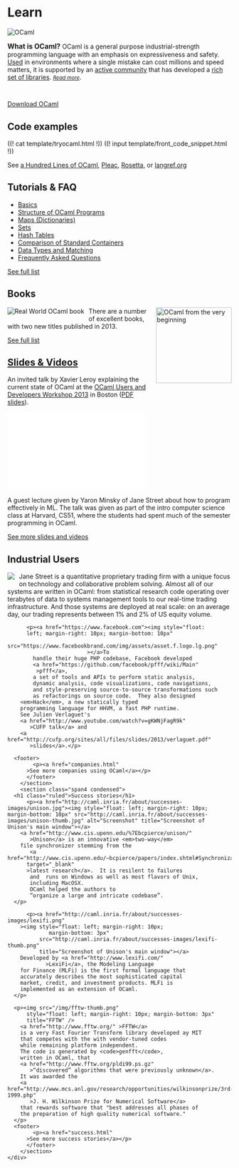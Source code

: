 <!-- ((! set title Learn !)) ((! set learn !)) -->

<div class="container">
    <h1>Learn</h1>
    <div class="row">
        <div id="platform-logo" class="span2">
            <img src="/img/learn-large.png" alt="OCaml">
        </div>
        <section id="learn-leader" class="span7">
            <p><strong style="font-size: 110%">What is OCaml?</strong>
			OCaml is a general purpose industrial-strength programming language with an emphasis on expressiveness and safety. <a href="companies.html">Used</a> in environments where a single mistake can cost millions and speed matters, it is supported by an <a href="/community/">active community</a> that has developed a <a href="https://opam.ocaml.org/pkg/">rich set of libraries</a>. <small><em><a href="description.html">Read more</a></em></small>.</p>
        </section>
        <div id="platform-download" class="span3"
		  style="padding-top:2ex">
            <p><a href="/docs/install.html" class="btn">Download OCaml</a></p>
<!--
            <p>
                <a href="#">Other systems</a> |
                <a href="#">What's new?</a>
            </p>
-->
        </div>
    </div>
    <div class="row">
        <section class="span4 condensed">
            <h1 class="ruled">Code examples</h1>
            ((! cat template/tryocaml.html !))
            ((! input template/front_code_snippet.html !))
            <footer>
              <p>See <a href="taste.html">a Hundred Lines of OCaml</a>,
		<a href="http://pleac.sourceforge.net/pleac_ocaml/" >Pleac</a>,
		<a href="http://rosettacode.org/wiki/Category:OCaml"
		   >Rosetta</a>, or
		<a href="http://langref.org/ocaml" >langref.org</a></p>
            </footer>
        </section>
        <section class="span4 condensed">
            <h1 class="ruled">Tutorials &amp; FAQ</h1>
            <ul>
                <li><a href="tutorials/basics.html">Basics</a></li>
                <li><a href="tutorials/structure_of_ocaml_programs.html">Structure of OCaml Programs</a></li>
                <li><a href="tutorials/map.html">Maps (Dictionaries)</a></li>
                <li><a href="tutorials/set.html">Sets</a></li>
                <li><a href="tutorials/hashtbl.html">Hash Tables</a></li>
                <li><a href="tutorials/comparison_of_standard_containers.html">Comparison of Standard Containers</a></li>
                <li><a href="tutorials/data_types_and_matching.html">Data Types and Matching</a></li>
                <li><a href="faq.html">Frequently Asked Questions</a></li>
            </ul>
            <footer>
                <p><a href="tutorials">See full list</a></p>
            </footer>
        </section>
        <section class="span4 condensed">
            <h1 class="ruled">Books</h1>
                <a href="https://realworldocaml.org"><img style="float:
                left; margin-right: 10px; margin-bottom: 10px"
                src="/img/real-world-ocaml.jpg" alt="Real World OCaml
                book"></a><a href="http://ocaml-book.com"><img style="float:
                right; margin-left: 10px; margin-bottom: 20px"
                src="/img/OCaml_from_beginning.png" width="170" alt="OCaml from the very beginning"></a><p>There are a number of excellent books, with two new titles published in 2013.
		</p>
		<footer>
                  <p><a href="books.html">See full list</a></p>
		</footer>
        </section>
    </div>
    <div class="row">
        <section class="span4 condensed">
          <h1 class="ruled"><a href="/community/media.html">Slides &amp; Videos</a></h1>
			<p class="documentation-video">
			<script async class="speakerdeck-embed"
			data-id="fb192c802f520131128906fa6ec08ea7"
			data-ratio="1.33333333333333"
			src="//speakerdeck.com/assets/embed.js"></script></p>
		    <p>An invited talk by Xavier Leroy explaining the current state
			of OCaml at the
			<a href="/meetings/ocaml/2013/" >OCaml Users and Developers
			Workshop 2013</a> in Boston
			(<a href="/meetings/ocaml/2013/slides/leroy.pdf"
			    target="_blank">PDF slides</a>).
			</p>
	        <p class="documentation-video">
			<iframe src="//player.vimeo.com/video/14313378?portrait=0&amp;color=ff9933" width="310" height="175" frameborder="0" webkitallowfullscreen mozallowfullscreen allowfullscreen></iframe>
			</p>
			<p>A guest lecture given by Yaron Minsky of Jane Street about how to program effectively in ML. The talk was given as part of the intro computer science class at Harvard, CS51, where the students had spent much of the semester programming in OCaml.</p>
          <footer>
            <p>
              <a href="/community/media.html">See more slides and videos</a></p>
          </footer>
        </section>
        <section class="span4 condensed">
          <h1 class="ruled">Industrial
          Users</h1> <p><a href="http://janestreet.com"><img style="float:
          left; margin-right: 10px; margin-bottom: 10px"
          src="/img/jane-street.jpg"></a>Jane Street is a quantitative
          proprietary trading firm with a unique focus on technology
          and collaborative problem solving.  Almost all of our
          systems are written in OCaml: from statistical research code
          operating over terabytes of data to systems management tools
          to our real-time trading infrastructure.  And those systems
          are deployed at real scale: on an average day, our trading
          represents between 1% and 2% of US equity volume. </p>

          <p><a href="https://www.facebook.com"><img style="float:
          left; margin-right: 10px; margin-bottom: 10px"
          src="https://www.facebookbrand.com/img/assets/asset.f.logo.lg.png"
						     ></a>To
            handle their huge PHP codebase, Facebook developed
            <a href="https://github.com/facebook/pfff/wiki/Main"
			 >pfff</a>,
            a set of tools and APIs to perform static analysis,
            dynamic analysis, code visualizations, code navigations,
            and style-preserving source-to-source transformations such
            as refactorings on source code.  They also designed
	    <em>Hack</em>, a new statically typed
	    programming language for HHVM, a fast PHP runtime.
	    See Julien Verlaguet's
	    <a href="http://www.youtube.com/watch?v=gKWNjFagR9k"
	       >CUFP talk</a> and
	    <a href="http://cufp.org/sites/all/files/slides/2013/verlaguet.pdf"
	       >slides</a>.</p>

	  <footer>
            <p><a href="companies.html"
		  >See more companies using OCaml</a></p>
          </footer>
        </section>
        <section class="span4 condensed">
	  <h1 class="ruled">Success stories</h1>
          <p><a href="http://caml.inria.fr/about/successes-images/unison.jpg"><img style="float: left; margin-right: 10px; margin-bottom: 10px" src="http://caml.inria.fr/about/successes-images/unison-thumb.jpg" alt="Screenshot" title="Screenshot of Unison's main window"></a>
	    <a href="http://www.cis.upenn.edu/%7Ebcpierce/unison/"
	       >Unison</a> is an innovative <em>two-way</em>
	    file synchronizer stemming from the
	       <a href="http://www.cis.upenn.edu/~bcpierce/papers/index.shtml#Synchronization"
		  target="_blank"
		  >latest research</a>.  It is resilent to failures
	       and  runs on Windows as well as most flavors of Unix,
	       including MacOSX.
	       OCaml helped the authors to
	       “organize a large and intricate codebase”.
	  </p>

          <p><a href="http://caml.inria.fr/about/successes-images/lexifi.png"
		><img style="float: left; margin-right: 10px;
			     margin-bottom: 3px"
		      src="http://caml.inria.fr/about/successes-images/lexifi-thumb.png"
		      title="Screenshot of Unison's main window"></a>
	    Developed by <a href="http://www.lexifi.com/"
			    >LexiFi</a>, the Modeling Language
	    for Finance (MLFi) is the first formal language that
	    accurately describes the most sophisticated capital
	    market, credit, and investment products. MLFi is
	    implemented as an extension of OCaml.
	  </p>

	  <p><img src="/img/fftw-thumb.png"
		  style="float: left; margin-right: 10px; margin-bottom: 3px"
		  title="FFTW" />
	    <a href="http://www.fftw.org/" >FFTW</a>
	    is a very Fast Fourier Transform library developed ay MIT
	    that competes with the with vendor-tuned codes
	    while remaining platform independent.
	    The code is generated by <code>genfft</code>,
	    written in OCaml, that
	    <a href="http://www.fftw.org/pldi99.ps.gz"
	       >“discovered” algorithms that were previously unknown</a>.
	    It was awarded the
	    <a href="http://www.mcs.anl.gov/research/opportunities/wilkinsonprize/3rd-1999.php"
	       >J. H. Wilkinson Prize for Numerical Software</a>
	    that rewards software that "best addresses all phases of
	    the preparation of high quality numerical software."
	  </p>
	  <footer>
            <p><a href="success.html"
		  >See more success stories</a></p>
          </footer>
        </section>
    </div>
</div>


